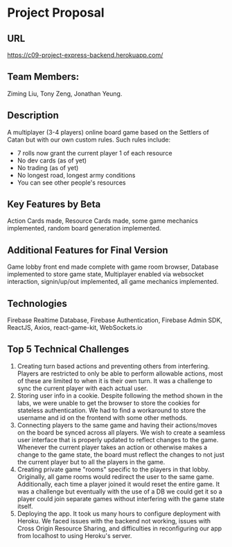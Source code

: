 # Project Proposal

## URL
https://c09-project-express-backend.herokuapp.com/

## Team Members:
Ziming Liu,
Tony Zeng,
Jonathan Yeung.

## Description
A multiplayer (3-4 players) online board game based on the Settlers of Catan but with our own custom rules. 
Such rules include: 
  - 7 rolls now grant the current player 1 of each resource
  - No dev cards (as of yet)
  - No trading (as of yet)
  - No longest road, longest army conditions
  - You can see other people's resources

## Key Features by Beta
Action Cards made, Resource Cards made, some game mechanics implemented, random board generation implemented.

## Additional Features for Final Version
Game lobby front end made complete with game room browser, Database implemented to store game state, Multiplayer enabled via websocket interaction, signin/up/out implemented, all game mechanics implemented.

## Technologies
Firebase Realtime Database, Firebase Authentication, Firebase Admin SDK, ReactJS, Axios, react-game-kit, WebSockets.io 

## Top 5 Technical Challenges
1. Creating turn based actions and preventing others from interfering. Players are restricted to only be able to perform allowable actions, most of these are limited to when it is their own turn. It was a challenge to sync the current player with each actual user.
2. Storing user info in a cookie. Despite following the method shown in the labs, we were unable to get the browser to store the cookies for stateless authentication. We had to find a workaround to store the username and id on the frontend with some other methods.
3. Connecting players to the same game and having their actions/moves on the board be synced across all players. We wish to create a seamless user interface that is properly updated to reflect changes to the game. Whenever the current player takes an action or otherwise makes a change to the game state, the board must reflect the changes to not just the current player but to all the players in the game.
4. Creating private game "rooms" specific to the players in that lobby. Originally, all game rooms would redirect the user to the same game. Additionally, each time a player joined it would reset the entire game. It was a challenge but eventually with the use of a DB we could get it so a player could join separate games without interfering with the game state itself.
5. Deploying the app. It took us many hours to configure deployment with Heroku. We faced issues with the backend not working, issues with Cross Origin Resource Sharing, and difficulties in reconfiguring our app from localhost to using Heroku's server.
